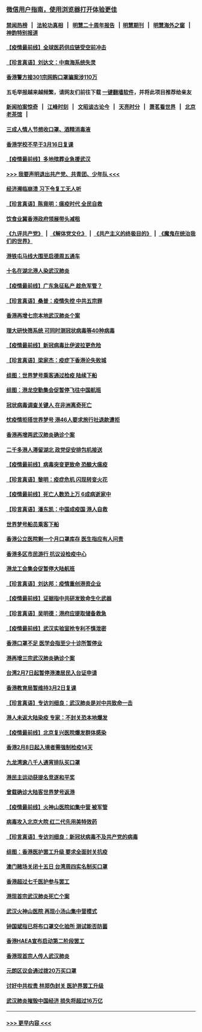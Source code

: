 ### [微信用户指南，使用浏览器打开体验更佳](https://github.com/gfw-breaker/banned-news1/blob/master/indexes/wechat-guide.md?t=0)
#### [禁闻热榜](热点新闻.md?t=0)  &nbsp;&nbsp;|&nbsp;&nbsp; [法轮功真相](https://github.com/gfw-breaker/truth/blob/master/README.md?t=0) &nbsp;&nbsp;|&nbsp;&nbsp; [明慧二十周年报告](https://github.com/gfw-breaker/mh-reports/blob/master/README.md?t=0) &nbsp;&nbsp;|&nbsp;&nbsp;[明慧期刊](https://github.com/gfw-breaker/mh-qikan) &nbsp;&nbsp;|&nbsp;&nbsp; [明慧海外之窗](https://github.com/gfw-breaker/mh-news/blob/master/README.md?t=0) &nbsp;&nbsp;|&nbsp;&nbsp; [神韵特别报道](https://github.com/gfw-breaker/mh-news/blob/master/shenyun.md?t=0)
#### [【疫情最前线】全球医药供应链受空前冲击](../pages/nsc415/n11869614.md?t=02161702) 
#### [【珍言真语】刘达文：中南海系统失灵](../pages/nsc415/n11869465.md?t=02161702) 
#### [香港警方接301宗网购口罩骗案涉110万](../pages/nsc415/n11867572.md?t=02161702) 
#### 五毛举报越来越频繁，请网友们前往下载 [一键翻墙软件](https://github.com/gfw-breaker/ssr-accounts)，并将此项目推荐给亲友
#### [新闻拍案惊奇](https://github.com/gfw-breaker/banned-news1/blob/master/pages/link4.md) &nbsp;&nbsp;|&nbsp;&nbsp; [江峰时刻](https://github.com/gfw-breaker/banned-news1/blob/master/pages/link4.md) &nbsp;&nbsp;|&nbsp;&nbsp; [文昭谈古论今](https://github.com/gfw-breaker/banned-news1/blob/master/pages/link4.md) &nbsp;&nbsp;|&nbsp;&nbsp; [天亮时分](https://github.com/gfw-breaker/banned-news1/blob/master/pages/link4.md) &nbsp;&nbsp;|&nbsp;&nbsp; [萧茗看世界](https://github.com/gfw-breaker/banned-news1/blob/master/pages/link4.md) &nbsp;&nbsp;|&nbsp;&nbsp; [北京老茶馆](https://github.com/gfw-breaker/banned-news1/blob/master/pages/link4.md) &nbsp;&nbsp;|&nbsp;&nbsp; 
#### [三成人情人节想收口罩、酒精消毒液](../pages/nsc415/n11867523.md?t=02161702) 
#### [香港学校不早于3月16日复课](../pages/nsc415/n11867498.md?t=02161702) 
#### [【疫情最前线】多地殡葬业急援武汉](../pages/nsc415/n11866914.md?t=02161702) 
#### [>>> 我要声明退出共产党、共青团、少年队 <<<](https://github.com/begood0513/goodnews/blob/master/quit/letter.md) 
#### [经济濒临崩溃 习下令复工无人听](../pages/nsc415/n11867269.md?t=02161702) 
#### [【珍言真语】陈竟明：瘟疫时代 全民自救](../pages/nsc415/n11866765.md?t=02161702) 
#### [饮食业冀香港政府领展带头减租](../pages/nsc415/n11864876.md?t=02161702) 
#### [《九评共产党》](https://github.com/begood0513/9ping.md/blob/master/README.md) &nbsp;|&nbsp; [《解体党文化》](../../../../jtdwh.md/blob/master/README.md)  &nbsp;|&nbsp; [《共产主义的终极目的》](../../../../gczydzjmd.md/blob/master/README.md) &nbsp;|&nbsp; [《魔鬼在统治我们的世界》](../../../../mgztzwmdsj.md/blob/master/README.md) 
#### [港铁屯马线大围至启德周五通车](../pages/nsc415/n11864842.md?t=02161702) 
#### [十名在湖北港人染武汉肺炎](../pages/nsc415/n11864807.md?t=02161702) 
#### [【疫情最前线】广东急征私产 趁危军管？](../pages/nsc415/n11864205.md?t=02161702) 
#### [【珍言真语】桑普：疫情失控 中共五宗罪](../pages/nsc415/n11864157.md?t=02161702) 
#### [香港再增七宗本地武汉肺炎个案](../pages/nsc415/n11862405.md?t=02161702) 
#### [理大研快筛系统 可同时测冠状病毒等40种病毒](../pages/nsc415/n11862376.md?t=02161702) 
#### [【疫情最前线】新冠病毒比伊波拉更危险](../pages/nsc415/n11862199.md?t=02161702) 
#### [【珍言真语】梁家杰：疫症下香港沦失败城](../pages/nsc415/n11861588.md?t=02161702) 
#### [组图：世界梦号乘客通过检疫 陆续下船](../pages/nsc415/n11858302.md?t=02161702) 
#### [组图：港龙空勤集会促暂停飞往中国航班](../pages/nsc415/n11858190.md?t=02161702) 
#### [冠状病毒调查关键人 在非洲离奇死亡](../pages/nsc415/n11859798.md?t=02161702) 
#### [忧疫情拒搭世界梦号 港46人要求旅行社退款遭拒](../pages/nsc415/n11859849.md?t=02161702) 
#### [香港再增两武汉肺炎确诊个案](../pages/nsc415/n11859833.md?t=02161702) 
#### [二千多港人滞留湖北 政党促安排包机接送](../pages/nsc415/n11859831.md?t=02161702) 
#### [【疫情最前线】病毒突变更致命 恐酿大瘟疫](../pages/nsc415/n11859604.md?t=02161702) 
#### [【珍言真语】黎明：疫症危机 闪现转变火花](../pages/nsc415/n11859199.md?t=02161702) 
#### [【疫情最前线】死亡人数恐上万 6成病逝家中](../pages/nsc415/n11856687.md?t=02161702) 
#### [【珍言真语】潘东凯：中国成疫国 港人自救](../pages/nsc415/n11856962.md?t=02161702) 
#### [世界梦号船员乘客下船](../pages/nsc415/n11856883.md?t=02161702) 
#### [香港公立医院剩一个月口罩库存 医生指应有人问责](../pages/nsc415/n11856875.md?t=02161702) 
#### [香港多区市民游行 抗议设检疫中心](../pages/nsc415/n11856866.md?t=02161702) 
#### [港龙工会集会促暂停大陆航班](../pages/nsc415/n11856840.md?t=02161702) 
#### [【珍言真语】刘达邦：疫情重创港资企业](../pages/nsc415/n11854274.md?t=02161702) 
#### [【疫情最前线】证据指中共研发致命生化武器](../pages/nsc415/n11853087.md?t=02161702) 
#### [【珍言真语】吴明德：港府应提取储备救急](../pages/nsc415/n11852734.md?t=02161702) 
#### [【疫情最前线】武汉实验室抢专利不慎泄密](../pages/nsc415/n11850310.md?t=02161702) 
#### [香港口罩不足 医学会指至少十诊所暂停业](../pages/nsc415/n11850301.md?t=02161702) 
#### [港再增三宗武汉肺炎确诊个案](../pages/nsc415/n11850328.md?t=02161702) 
#### [台湾2月7日起暂停港澳居民入台证申请](../pages/nsc415/n11850304.md?t=02161702) 
#### [香港教育局暂维持3月2日复课](../pages/nsc415/n11850260.md?t=02161702) 
#### [【珍言真语】专访刘细良：武汉肺炎是对中共致命一击](../pages/nsc415/n11849934.md?t=02161702) 
#### [港人未返大陆染疫 专家：不封关恐本地爆发](../pages/nsc415/n11848021.md?t=02161702) 
#### [【疫情最前线】北京复兴医院爆发群体感染](../pages/nsc415/n11847626.md?t=02161702) 
#### [香港2月8日起入境者需强制检疫14天](../pages/nsc415/n11847658.md?t=02161702) 
#### [九龙湾逾八千人通宵排队买口罩](../pages/nsc415/n11847647.md?t=02161702) 
#### [港民主运动获提名竞逐和平奖](../pages/nsc415/n11847633.md?t=02161702) 
#### [曾载确诊大陆客世界梦号返港](../pages/nsc415/n11847608.md?t=02161702) 
#### [【疫情最前线】火神山医院如集中营 被军管](../pages/nsc415/n11847524.md?t=02161702) 
#### [病毒攻入北京大院 红二代先用美特效药](../pages/nsc415/n11847427.md?t=02161702) 
#### [【珍言真语】专访刘细良：新冠状病毒不及共产党的病毒](../pages/nsc415/n11847164.md?t=02161702) 
#### [组图：香港医护罢工升级 要求全面封关抗疫](../pages/nsc415/n11844107.md?t=02161702) 
#### [澳门赌场关闭十五日 台湾周四实名制买口罩](../pages/nsc415/n11845083.md?t=02161702) 
#### [香港超过七千医护参与罢工](../pages/nsc415/n11845051.md?t=02161702) 
#### [港现首宗武汉肺炎死亡个案](../pages/nsc415/n11844998.md?t=02161702) 
#### [武汉火神山医院 再现小汤山集中营模式](../pages/nsc415/n11844763.md?t=02161702) 
#### [钟国斌指已将布口罩交化验所 测试能否防菌](../pages/nsc415/n11842783.md?t=02161702) 
#### [香港HAEA宣布启动第二阶段罢工](../pages/nsc415/n11842723.md?t=02161702) 
#### [香港现首宗人传人武汉肺炎](../pages/nsc415/n11842766.md?t=02161702) 
#### [元朗区议会通过拨20万买口罩](../pages/nsc415/n11842754.md?t=02161702) 
#### [讨好中共权贵 林郑伪封关 医护界罢工升级](../pages/nsc415/n11842359.md?t=02161702) 
#### [武汉肺炎摧毁中国经济 损失将超过16万亿](../pages/nsc415/n11839723.md?t=02161702) 

----
#### [ >>> 更早内容 <<< ](../indexes/nsc415-earlier.md)
